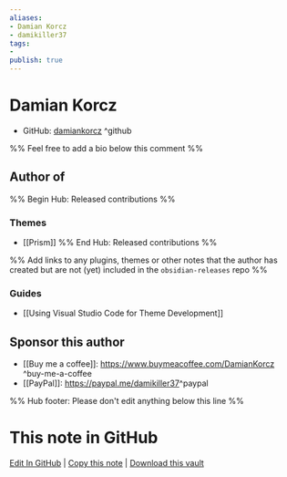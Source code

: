 ```yaml
---
aliases:
- Damian Korcz
- damikiller37
tags:
- 
publish: true
---
```


# Damian Korcz

- GitHub: [damiankorcz](https://github.com/damiankorcz/) ^github
<!-- - Discord: `@` ^discord-->
<!-- - Website: <> ^website-->
<!-- - [[Publish sites|Publish site]]: ^publish-->

%% Feel free to add a bio below this comment %%


## Author of

%% Begin Hub: Released contributions %%

### Themes
- [[Prism]]
%% End Hub: Released contributions %%

%% Add links to any plugins, themes or other notes that the author has created but are not (yet) included in the `obsidian-releases` repo %%
### Guides
- [[Using Visual Studio Code for Theme Development]]
<!--
### Unlisted plugins
-->

<!--
### Others
-->

## Sponsor this author

- [[Buy me a coffee]]: <https://www.buymeacoffee.com/DamianKorcz> ^buy-me-a-coffee
- [[PayPal]]: <https://paypal.me/damikiller37>^paypal

<!--
- [[GitHub sponsors]]: [Sponsor @damiankorcz on GitHub Sponsors](https://github.com/sponsors/damiankorcz) ^github-sponsor
- [[Patreon]]: ^patreon

-->

<!--
## Follow this author

- [[YouTube Channels|On YouTube]]: ^youtube
- Twitter: ^twitter
- ...
-->

%% Hub footer: Please don't edit anything below this line %%

# This note in GitHub

<span class="git-footer">[Edit In GitHub](https://github.dev/obsidian-community/obsidian-hub/blob/main/01%20-%20Community/People/damiankorcz.md "git-hub-edit-note") | [Copy this note](https://raw.githubusercontent.com/obsidian-community/obsidian-hub/main/01%20-%20Community/People/damiankorcz.md "git-hub-copy-note") | [Download this vault](https://github.com/obsidian-community/obsidian-hub/archive/refs/heads/main.zip "git-hub-download-vault") </span>
